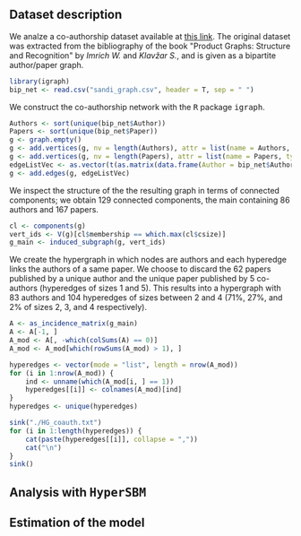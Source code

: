 ## Dataset description 

We analze a co-authorship dataset available at [this link](http://vlado.fmf.uni-lj.si/pub/networks/data/2mode/Sandi/Sandi.htm). The original dataset was extracted from the bibliography of the book "Product Graphs: Structure and Recognition" by _Imrich W._ and _Klav&#382;ar S._, and is given as a bipartite author/paper graph.
```r
library(igraph)
bip_net <- read.csv("sandi_graph.csv", header = T, sep = " ")
```

We construct the co-authorship network with the <tt>R</tt> package <tt>igraph</tt>. 
```r
Authors <- sort(unique(bip_net$Author))
Papers <- sort(unique(bip_net$Paper))
g <- graph.empty()
g <- add.vertices(g, nv = length(Authors), attr = list(name = Authors, type = rep(TRUE, length(Authors))))
g <- add.vertices(g, nv = length(Papers), attr = list(name = Papers, type = rep(FALSE, length(Papers))))
edgeListVec <- as.vector(t(as.matrix(data.frame(Author = bip_net$Author, Paper = bip_net$Paper))))
g <- add.edges(g, edgeListVec)
```

We inspect the structure of the the resulting graph in terms of connected components; we obtain 129 connected components, the main containing 86 authors and 167 papers.
```r
cl <- components(g)
vert_ids <- V(g)[cl$membership == which.max(cl$csize)]
g_main <- induced_subgraph(g, vert_ids)
```

We create the hypergraph in which nodes are authors and each hyperedge links the authors of a same paper. We choose to discard the 62 papers published by a unique author and the unique paper published by 5 co-authors (hyperedges of sizes 1 and 5). This results into a hypergraph with 83 authors and 104 hyperedges of sizes between 2 and 4 (71%, 27%, and 2% of sizes 2, 3, and 4 respectively).
```r
A <- as_incidence_matrix(g_main)
A <- A[-1, ]
A_mod <- A[, -which(colSums(A) == 0)]
A_mod <- A_mod[which(rowSums(A_mod) > 1), ]

hyperedges <- vector(mode = "list", length = nrow(A_mod))
for (i in 1:nrow(A_mod)) {
    ind <- unname(which(A_mod[i, ] == 1))
    hyperedges[[i]] <- colnames(A_mod)[ind]
}
hyperedges <- unique(hyperedges)

sink("./HG_coauth.txt")
for (i in 1:length(hyperedges)) {
    cat(paste(hyperedges[[i]], collapse = ","))
    cat("\n")
}
sink()
```


## Analysis with <tt>HyperSBM</tt>



## Estimation of the model
